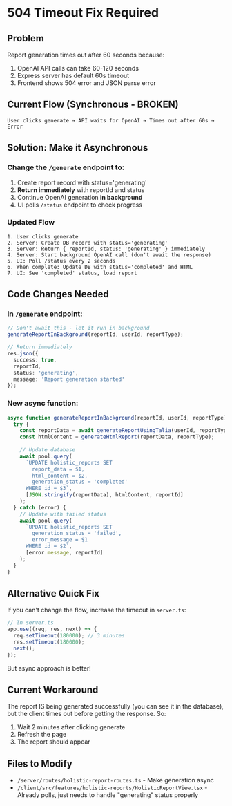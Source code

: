 # 504 Timeout Fix Required

## Problem
Report generation times out after 60 seconds because:
1. OpenAI API calls can take 60-120 seconds
2. Express server has default 60s timeout
3. Frontend shows 504 error and JSON parse error

## Current Flow (Synchronous - BROKEN)
```
User clicks generate → API waits for OpenAI → Times out after 60s → Error
```

## Solution: Make it Asynchronous

### Change the `/generate` endpoint to:
1. Create report record with status='generating'
2. **Return immediately** with reportId and status
3. Continue OpenAI generation **in background**
4. UI polls `/status` endpoint to check progress

### Updated Flow
```
1. User clicks generate
2. Server: Create DB record with status='generating'
3. Server: Return { reportId, status: 'generating' } immediately
4. Server: Start background OpenAI call (don't await the response)
5. UI: Poll /status every 2 seconds
6. When complete: Update DB with status='completed' and HTML
7. UI: See 'completed' status, load report
```

## Code Changes Needed

### In `/generate` endpoint:
```typescript
// Don't await this - let it run in background
generateReportInBackground(reportId, userId, reportType);

// Return immediately
res.json({
  success: true,
  reportId,
  status: 'generating',
  message: 'Report generation started'
});
```

### New async function:
```typescript
async function generateReportInBackground(reportId, userId, reportType) {
  try {
    const reportData = await generateReportUsingTalia(userId, reportType);
    const htmlContent = generateHtmlReport(reportData, reportType);
    
    // Update database
    await pool.query(
      `UPDATE holistic_reports SET 
        report_data = $1, 
        html_content = $2,
        generation_status = 'completed'
      WHERE id = $3`,
      [JSON.stringify(reportData), htmlContent, reportId]
    );
  } catch (error) {
    // Update with failed status
    await pool.query(
      `UPDATE holistic_reports SET 
        generation_status = 'failed',
        error_message = $1
      WHERE id = $2`,
      [error.message, reportId]
    );
  }
}
```

## Alternative Quick Fix
If you can't change the flow, increase the timeout in `server.ts`:

```typescript
// In server.ts
app.use((req, res, next) => {
  req.setTimeout(180000); // 3 minutes
  res.setTimeout(180000);
  next();
});
```

But async approach is better!

## Current Workaround
The report IS being generated successfully (you can see it in the database), but the client times out before getting the response. So:

1. Wait 2 minutes after clicking generate
2. Refresh the page
3. The report should appear

## Files to Modify
- `/server/routes/holistic-report-routes.ts` - Make generation async
- `/client/src/features/holistic-reports/HolisticReportView.tsx` - Already polls, just needs to handle "generating" status properly
